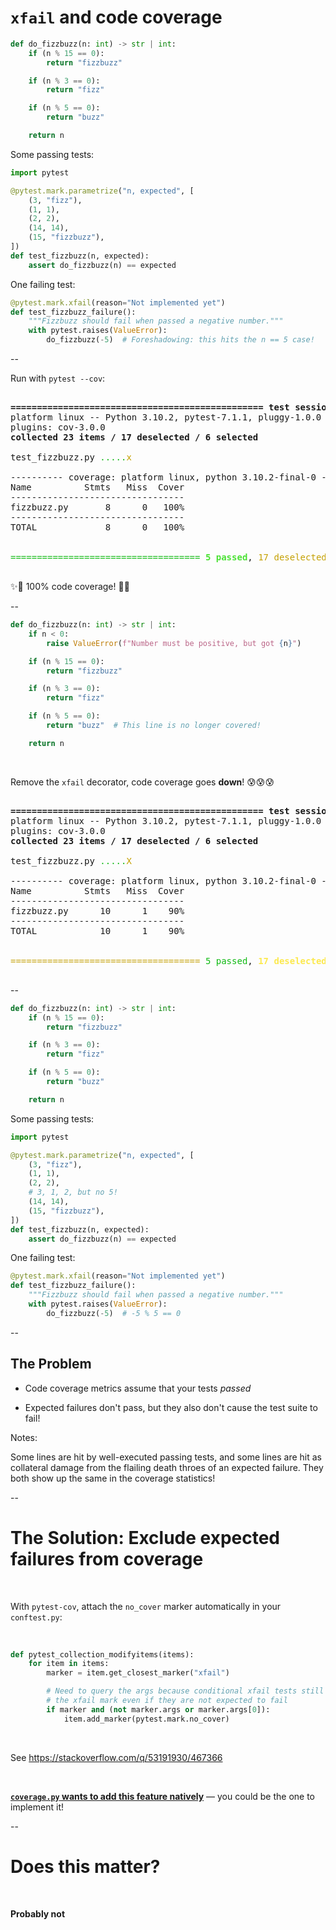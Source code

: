 # `xfail` and code coverage

```python
def do_fizzbuzz(n: int) -> str | int:
    if (n % 15 == 0):
        return "fizzbuzz"

    if (n % 3 == 0):
        return "fizz"

    if (n % 5 == 0):
        return "buzz"

    return n
```

Some passing tests:

```python
import pytest

@pytest.mark.parametrize("n, expected", [
    (3, "fizz"),
    (1, 1),
    (2, 2),
    (14, 14),
    (15, "fizzbuzz"),
])
def test_fizzbuzz(n, expected):
    assert do_fizzbuzz(n) == expected
```

One failing test:

```python
@pytest.mark.xfail(reason="Not implemented yet")
def test_fizzbuzz_failure():
    """Fizzbuzz should fail when passed a negative number."""
    with pytest.raises(ValueError):
        do_fizzbuzz(-5)  # Foreshadowing: this hits the n == 5 case!
```

--

Run with `pytest --cov`:

<pre>
<tt class="hljs">
<b>================================================ test session starts =================================================</b>
platform linux -- Python 3.10.2, pytest-7.1.1, pluggy-1.0.0
plugins: cov-3.0.0
<b>collected 23 items / 17 deselected / 6 selected</b>

test_fizzbuzz.py <font color="#10BA13">.....</font><font color="#C4A000">x</font><font color="#10BA13">                                                                                        [100%]</font>

---------- coverage: platform linux, python 3.10.2-final-0 -----------
Name          Stmts   Miss  Cover
---------------------------------
fizzbuzz.py       8      0   100%
---------------------------------
TOTAL             8      0   100%


<font color="#10BA13">==================================== </font><font color="#4BE234"><b>5 passed</b></font>, <font color="#C4A000">17 deselected</font>, <font color="#C4A000">1 xfailed</font><font color="#10BA13"> in 0.05s =====================================</font>
</tt>
</pre>

✨🎉 100% code coverage! 🎉✨

--

```python
def do_fizzbuzz(n: int) -> str | int:
    if n < 0:
        raise ValueError(f"Number must be positive, but got {n}")

    if (n % 15 == 0):
        return "fizzbuzz"

    if (n % 3 == 0):
        return "fizz"

    if (n % 5 == 0):
        return "buzz"  # This line is no longer covered!

    return n
```

<br/>

Remove the `xfail` decorator, code coverage goes **down**! 😰😰😰

<pre>
<tt class="hljs">
<b>================================================ test session starts =================================================</b>
platform linux -- Python 3.10.2, pytest-7.1.1, pluggy-1.0.0
plugins: cov-3.0.0
<b>collected 23 items / 17 deselected / 6 selected                                                                      </b>

test_fizzbuzz.py <font color="#10BA13">.....</font><font color="#C4A000">X                                                                                        [100%]</font>

---------- coverage: platform linux, python 3.10.2-final-0 -----------
Name          Stmts   Miss  Cover
---------------------------------
fizzbuzz.py      10      1    90%
---------------------------------
TOTAL            10      1    90%


<font color="#C4A000">==================================== </font><font color="#10BA13">5 passed</font>, <font color="#FCE94F"><b>17 deselected</b></font>, <font color="#FCE94F"><b>1 xpassed</b></font><font color="#C4A000"> in 0.05s =====================================</font>
</tt>
</pre>

--

```python
def do_fizzbuzz(n: int) -> str | int:
    if (n % 15 == 0):
        return "fizzbuzz"

    if (n % 3 == 0):
        return "fizz"

    if (n % 5 == 0):
        return "buzz"

    return n
```

Some passing tests:

```python
import pytest

@pytest.mark.parametrize("n, expected", [
    (3, "fizz"),
    (1, 1),
    (2, 2),
    # 3, 1, 2, but no 5!
    (14, 14),
    (15, "fizzbuzz"),
])
def test_fizzbuzz(n, expected):
    assert do_fizzbuzz(n) == expected
```

One failing test:

```python
@pytest.mark.xfail(reason="Not implemented yet")
def test_fizzbuzz_failure():
    """Fizzbuzz should fail when passed a negative number."""
    with pytest.raises(ValueError):
        do_fizzbuzz(-5)  # -5 % 5 == 0
```

--

## The Problem

- Code coverage metrics assume that your tests *passed*

- Expected failures don't pass, but they also don't cause the test suite to fail!

Notes:

Some lines are hit by well-executed passing tests, and some lines are hit as collateral damage from the flailing death throes of an expected failure. They both show up the same in the coverage statistics!


--

# The Solution: Exclude expected failures from coverage

<br/>

With `pytest-cov`, attach the `no_cover` marker automatically in your `conftest.py`:

<br/>

```python
def pytest_collection_modifyitems(items):
    for item in items:
        marker = item.get_closest_marker("xfail")

        # Need to query the args because conditional xfail tests still have
        # the xfail mark even if they are not expected to fail
        if marker and (not marker.args or marker.args[0]):
            item.add_marker(pytest.mark.no_cover)
```

<br/>

See https://stackoverflow.com/q/53191930/467366

<br/>

[**`coverage.py` wants to add this feature natively**](https://github.com/nedbat/coveragepy/issues/727) — you could be the one to implement it!

--

# Does this matter?

<br/>

**Probably not** <fragment/>
